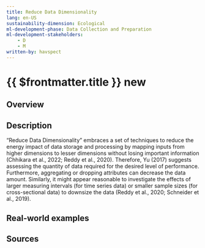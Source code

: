 ```yaml
---
title: Reduce Data Dimensionality
lang: en-US
sustainability-dimension: Ecological
ml-development-phase: Data Collection and Preparation
ml-development-stakeholders: 
    - D
    - M
written-by: havspect
---
```


<script setup>
import DPOverview from '../../components/DPOverview.vue'
</script>


# {{ $frontmatter.title }} <Badge type="tip">new</Badge>

## Overview
<DPOverview />

## Description
“Reduce Data Dimensionality” embraces a set of techniques to reduce the energy impact of data storage and processing by mapping inputs from higher dimensions to lesser dimensions without losing important information (Chhikara et al., 2022; Reddy et al., 2020). Therefore, Yu (2017) suggests assessing the quantity of data required for the desired level of performance. Furthermore, aggregating or dropping attributes can decrease the data amount. Similarly, it might appear reasonable to investigate the effects of larger measuring intervals (for time series data) or smaller sample sizes (for cross-sectional data) to downsize the data (Reddy et al., 2020; Schneider et al., 2019).

## Real-world examples 


## Sources
